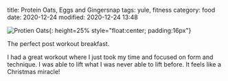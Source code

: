 title: Protein Oats, Eggs and Gingersnap
tags: yule, fitness
category: food
date: 2020-12-24
modified: 2020-12-24 13:48

![Protien Oats]({static}/images/IMG_3017.JPG){: height=25% style="float:center; padding:16px"}

The perfect post workout breakfast. 

I had a great workout where I just took my time and focused on form
and technique.  I was able to lift what I was never able to lift
before.  It feels like a Christmas miracle!



